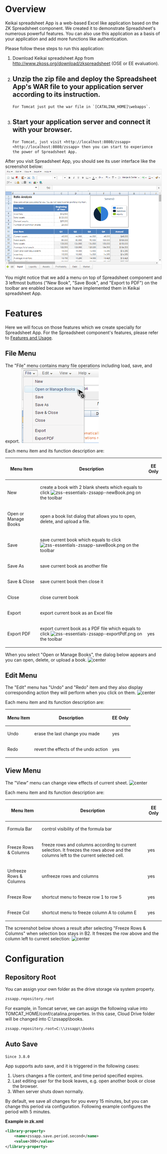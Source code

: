 # Overview

Keikai spreadsheet App is a web-based Excel like application based on the ZK
Spreadsheet component. We created it to demonstrate Spreadsheet's
numerous powerful features. You can also use this application as a basis
of your application and add more functions like authentication.

Please follow these steps to run this application:

1.  Download Keikai spreadsheet App from
    <http://www.zkoss.org/download/zkspreadsheet> (OSE or EE
    evaluation).
2.  Unzip the zip file and deploy the Spreadsheet App's WAR file to your
    application server according to its instruction.
      -   
        For Tomcat just put the war file in `[CATALINA_HOME]\webapps`.
3.  Start your application server and connect it with your browser.
      -   
        For Tomcat, just visit <http://localhost:8080/zssapp>
        <http://localhost:8080/zssapp> then you can start to experience
        the power of Spreadsheet App.

After you visit Spreadsheet App, you should see its user interface like
the screenshot below: ![ center](/assets/images/dev-ref/zss-essentials-zssapp.png " center")

You might notice that we add a menu on top of Spreadsheet component and
3 leftmost buttons ("New Book", "Save Book", and "Export to PDF") on the
toolbar are enabled because we have implemented them in Keikai spreadsheet
App.

# Features

Here we will focus on those features which we create specially for
Spreadsheet App. For the Spreadsheet component's features, please refer
to [ Features and
Usage](Features_and_Usage "wikilink").

## File Menu

The "File" menu contains many file operations including load, save, and
export. ![ center](/assets/images/dev-ref/zss-essentials-zssapp-file.png " center")

Each menu item and its function description are:

<table>
<thead>
<tr class="header">
<th><center>
<p>Menu Item</p>
</center></th>
<th><center>
<p>Description</p>
</center></th>
<th><center>
<p>EE Only</p>
</center></th>
</tr>
</thead>
<tbody>
<tr class="odd">
<td><p>New</p></td>
<td><p>create a book with 2 blank sheets which equals to click <img src="zss-essentials-zssapp-newBook.png" title="fig:zss-essentials-zssapp-newBook.png" alt="zss-essentials-zssapp-newBook.png" /> on the toolbar</p></td>
<td></td>
</tr>
<tr class="even">
<td><p>Open or Manage Books</p></td>
<td><p>open a book list dialog that allows you to open, delete, and upload a file.</p></td>
<td></td>
</tr>
<tr class="odd">
<td><p>Save</p></td>
<td><p>save current book which equals to click <img src="zss-essentials-zssapp-saveBook.png" title="fig:zss-essentials-zssapp-saveBook.png" alt="zss-essentials-zssapp-saveBook.png" /> on the toolbar</p></td>
<td></td>
</tr>
<tr class="even">
<td><p>Save As</p></td>
<td><p>save current book as another file</p></td>
<td></td>
</tr>
<tr class="odd">
<td><p>Save &amp; Close</p></td>
<td><p>save current book then close it</p></td>
<td></td>
</tr>
<tr class="even">
<td><p>Close</p></td>
<td><p>close current book</p></td>
<td></td>
</tr>
<tr class="odd">
<td><p>Export</p></td>
<td><p>export current book as an Excel file</p></td>
<td></td>
</tr>
<tr class="even">
<td><p>Export PDF</p></td>
<td><p>export current book as a PDF file which equals to click <img src="zss-essentials-zssapp-exportPdf.png" title="fig:zss-essentials-zssapp-exportPdf.png" alt="zss-essentials-zssapp-exportPdf.png" /> on the toolbar</p></td>
<td><p>yes</p></td>
</tr>
</tbody>
</table>

When you select "Open or Manage Books", the dialog below appears and you
can open, delete, or upload a book. ![
center](/assets/images/dev-ref/zss-essentials-zssapp-file-booklist.png " center")

## Edit Menu

The "Edit" menu has "Undo" and "Redo" item and they also display
corresponding action they will perform when you click on them. ![
center](/assets/images/dev-ref/zss-essentials-zssapp-edit.png " center")

Each menu item and its function description are:

<table>
<thead>
<tr class="header">
<th><center>
<p>Menu Item</p>
</center></th>
<th><center>
<p>Description</p>
</center></th>
<th><center>
<p>EE Only</p>
</center></th>
</tr>
</thead>
<tbody>
<tr class="odd">
<td><p>Undo</p></td>
<td><p>erase the last change you made</p></td>
<td><p>yes</p></td>
</tr>
<tr class="even">
<td><p>Redo</p></td>
<td><p>revert the effects of the undo action</p></td>
<td><p>yes</p></td>
</tr>
</tbody>
</table>

## View Menu

The "View" menu can change view effects of current sheet. ![
center](/assets/images/dev-ref/zss-essentials-zssapp-view.png " center")

Each menu item and its function description are:

<table>
<thead>
<tr class="header">
<th><center>
<p>Menu Item</p>
</center></th>
<th><center>
<p>Description</p>
</center></th>
<th><center>
<p>EE Only</p>
</center></th>
</tr>
</thead>
<tbody>
<tr class="odd">
<td><p>Formula Bar</p></td>
<td><p>control visibility of the formula bar</p></td>
<td></td>
</tr>
<tr class="even">
<td><p>Freeze Rows &amp; Columns</p></td>
<td><p>freeze rows and columns according to current selection. It freezes the rows above and the columns left to the current selected cell.</p></td>
<td><p>yes</p></td>
</tr>
<tr class="odd">
<td><p>Unfreeze Rows &amp; Columns</p></td>
<td><p>unfreeze rows and columns</p></td>
<td><p>yes</p></td>
</tr>
<tr class="even">
<td><p>Freeze Row</p></td>
<td><p>shortcut menu to freeze row 1 to row 5</p></td>
<td><p>yes</p></td>
</tr>
<tr class="odd">
<td><p>Freeze Col</p></td>
<td><p>shortcut menu to freeze column A to column E</p></td>
<td><p>yes</p></td>
</tr>
</tbody>
</table>

The screenshot below shows a result after selecting "Freeze Rows &
Columns" when selection box stays in B2. It freezes the row above and
the column left to current selection: ![
center](/assets/images/dev-ref/zss-essentials-zssapp-freeze.png " center")

# Configuration

## Repository Root

You can assign your own folder as the drive storage via system property.

``` xml
zssapp.repository.root
```

For example, in Tomcat server, we can assign the following value into
TOMCAT\_HOME/conf/catalina.properties. In this case, Cloud Drive folder
will be changed into C:\\zssapp\\books.

``` xml
zssapp.repository.root=C:\\zssapp\\books
```

## Auto Save

`Since 3.8.0`

App supports auto save, and it is triggered in the following cases:

1.  Users changes a file content, and time period specified expires.
2.  Last editing user for the book leaves, e.g. open another book or
    close the browser.
3.  When server shuts down normally.

By default, we save all changes for you every 15 minutes, but you can
change this period via configuration. Following example configures the
period with 5 minutes.

**Example in zk.xml**

``` xml
<library-property>
    <name>zssapp.save.period.second</name>
    <value>300</value>
</library-property>
```
